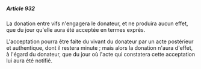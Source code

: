 ##### Article 932

La donation entre vifs n'engagera le donateur, et ne produira aucun effet, que du jour qu'elle aura été acceptée en termes exprès.

L'acceptation pourra être faite du vivant du donateur par un acte postérieur et authentique, dont il restera minute ; mais alors la donation n'aura d'effet, à l'égard du donateur, que du jour où l'acte qui constatera cette acceptation lui aura été notifié.


